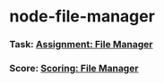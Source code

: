 # node-file-manager
### Task: [Assignment: File Manager](https://github.com/AlreadyBored/nodejs-assignments/blob/main/assignments/file-manager/assignment.md)
### Score: [Scoring: File Manager](https://github.com/AlreadyBored/nodejs-assignments/blob/main/assignments/file-manager/score.md)
